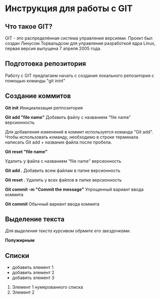 # Инструкция для работы с GIT

## Что такое GIT?

GIT - это распределённая система управления версиями. Проект был создан Линусом Торвальдсом для управления разработкой ядра Linux, первая версия выпущена 7 апреля 2005 года.

## Подготовка репозитория
Работу с GIT предлагаем начать с создания локального репозитория с помощью команды "git inint"

## Создание коммитов

**Git init**
Инициализация реппозитория

**Git add "file name"**
Добавить файлу с названием "file name" версионность

Для добавления изменений в коммит используется команда "Git add". Чтобы использовать команду, необходимо в строке терминала написать Git add + название файла после пробела.

**Git reset "file name"**

Удалить у файла с названием "file name" версионность

**Git add .**
Добавить всем файлам в папке версионность

**Git reset .**
Удалить у всех файлов в папке версионность

**Git commit -m "Commit the message"**
Упрощенный вариант ввода коммита

**Git commit**
Обычный вариант ввода коммита




## Выделение текста
*Для выделения текста курсивом обрмите его звездочками.*


**Полужирным**

## Списки

* добавить элемент 1
* добавить элемент 2
* добавить элемент 3

1. Элемент 1 нумерованного списка
2. Элемент 2
